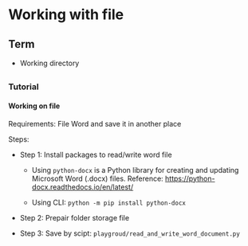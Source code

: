 # Working with file

## Term

- Working directory

##

### Tutorial

#### Working on file

Requirements: File Word and save it in another place

Steps:

- Step 1: Install packages to read/write word file

  - Using `python-docx` is a Python library for creating and updating Microsoft Word (.docx) files.
    Reference: <https://python-docx.readthedocs.io/en/latest/>

  - Using CLI: `python -m pip install python-docx`

- Step 2: Prepair folder storage file

- Step 3: Save by scipt: `playgroud/read_and_write_word_document.py`
